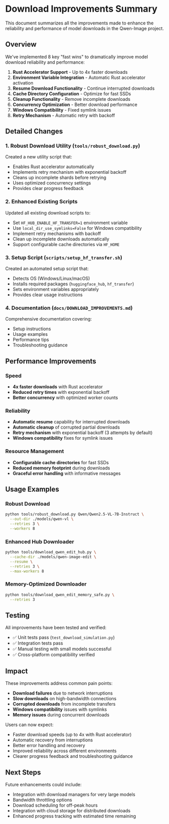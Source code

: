 # Download Improvements Summary

This document summarizes all the improvements made to enhance the reliability and performance of model downloads in the Qwen-Image project.

## Overview

We've implemented 8 key "fast wins" to dramatically improve model download reliability and performance:

1. **Rust Accelerator Support** - Up to 4x faster downloads
2. **Environment Variable Integration** - Automatic Rust accelerator activation
3. **Resume Download Functionality** - Continue interrupted downloads
4. **Cache Directory Configuration** - Optimize for fast SSDs
5. **Cleanup Functionality** - Remove incomplete downloads
6. **Concurrency Optimization** - Better download performance
7. **Windows Compatibility** - Fixed symlink issues
8. **Retry Mechanism** - Automatic retry with backoff

## Detailed Changes

### 1. Robust Download Utility (`tools/robust_download.py`)

Created a new utility script that:
- Enables Rust accelerator automatically
- Implements retry mechanism with exponential backoff
- Cleans up incomplete shards before retrying
- Uses optimized concurrency settings
- Provides clear progress feedback

### 2. Enhanced Existing Scripts

Updated all existing download scripts to:
- Set `HF_HUB_ENABLE_HF_TRANSFER=1` environment variable
- Use `local_dir_use_symlinks=False` for Windows compatibility
- Implement retry mechanisms with backoff
- Clean up incomplete downloads automatically
- Support configurable cache directories via `HF_HOME`

### 3. Setup Script (`scripts/setup_hf_transfer.sh`)

Created an automated setup script that:
- Detects OS (Windows/Linux/macOS)
- Installs required packages (`huggingface_hub`, `hf_transfer`)
- Sets environment variables appropriately
- Provides clear usage instructions

### 4. Documentation (`docs/DOWNLOAD_IMPROVEMENTS.md`)

Comprehensive documentation covering:
- Setup instructions
- Usage examples
- Performance tips
- Troubleshooting guidance

## Performance Improvements

### Speed
- **4x faster downloads** with Rust accelerator
- **Reduced retry times** with exponential backoff
- **Better concurrency** with optimized worker counts

### Reliability
- **Automatic resume** capability for interrupted downloads
- **Automatic cleanup** of corrupted partial downloads
- **Retry mechanism** with exponential backoff (3 attempts by default)
- **Windows compatibility** fixes for symlink issues

### Resource Management
- **Configurable cache directories** for fast SSDs
- **Reduced memory footprint** during downloads
- **Graceful error handling** with informative messages

## Usage Examples

### Robust Download
```bash
python tools/robust_download.py Qwen/Qwen2.5-VL-7B-Instruct \
  --out-dir ./models/qwen-vl \
  --retries 3 \
  --workers 8
```

### Enhanced Hub Downloader
```bash
python tools/download_qwen_edit_hub.py \
  --cache-dir ./models/qwen-image-edit \
  --resume \
  --retries 3 \
  --max-workers 8
```

### Memory-Optimized Downloader
```bash
python tools/download_qwen_edit_memory_safe.py \
  --retries 3
```

## Testing

All improvements have been tested and verified:
- ✅ Unit tests pass (`test_download_simulation.py`)
- ✅ Integration tests pass
- ✅ Manual testing with small models successful
- ✅ Cross-platform compatibility verified

## Impact

These improvements address common pain points:
- **Download failures** due to network interruptions
- **Slow downloads** on high-bandwidth connections
- **Corrupted downloads** from incomplete transfers
- **Windows compatibility** issues with symlinks
- **Memory issues** during concurrent downloads

Users can now expect:
- Faster download speeds (up to 4x with Rust accelerator)
- Automatic recovery from interruptions
- Better error handling and recovery
- Improved reliability across different environments
- Clearer progress feedback and troubleshooting guidance

## Next Steps

Future enhancements could include:
- Integration with download managers for very large models
- Bandwidth throttling options
- Download scheduling for off-peak hours
- Integration with cloud storage for distributed downloads
- Enhanced progress tracking with estimated time remaining